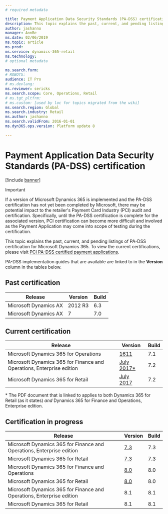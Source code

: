 ```yaml
---
# required metadata

title: Payment Application Data Security Standards (PA-DSS) certification
description: This topic explains the past, current, and pending listings of PA-DSS certification.
author: jashanno
manager: AnnBe
ms.date: 02/06/2019
ms.topic: article
ms.prod: 
ms.service: dynamics-365-retail
ms.technology: 
# optional metadata

ms.search.form: 
# ROBOTS: 
audience: IT Pro
# ms.devlang: 
ms.reviewer: sericks
ms.search.scope: Core, Operations, Retail
# ms.tgt_pltfrm: 
# ms.custom: [used by loc for topics migrated from the wiki]
ms.search.region: Global
ms.search.industry: Retail
ms.author: jashanno
ms.search.validFrom: 2016-01-01
ms.dyn365.ops.version: Platform update 8

---
```


# Payment Application Data Security Standards (PA-DSS) certification

[!include [banner](../includes/banner.md)]

> [!IMPORTANT]
> If a version of Microsoft Dynamics 365 is implemented and the PA-DSS certification has not yet been completed by Microsoft, there may be potential impact to the retailer's Payment Card Industry (PCI) audit and certification. Specifically, until the PA-DSS certification is complete for the associated version, PCI certification can become more difficult and involved as the Payment Application may come into scope of testing during the certification.

This topic explains the past, current, and pending listings of PA-DSS certification for Microsoft Dynamics 365. To view the current certifications, please visit [PCI PA-DSS certified payment applications](https://www.pcisecuritystandards.org/assessors_and_solutions/payment_applications).

PA-DSS implementation guides that are available are linked to in the **Version** column in the tables below.

## Past certification

| Release | Version  | Build  |
| ----------------------|-------- | ----------- |
| Microsoft Dynamics AX | 2012 R3  | 6.3 |
| Microsoft Dynamics AX | 7        | 7.0  |

## Current certification

| Release  | Version | Build  |
| ----------------------------|---------------------- | ----------- |
| Microsoft Dynamics 365 for Operations | [1611](https://mbs.microsoft.com/customersource/northamerica/365Enterprise/learning/documentation/installation-setup-guides/PADSSImplementationguide365Operations) | 7.1  |
| Microsoft Dynamics 365 for Finance and Operations, Enterprise edition | [July 2017*](https://mbs.microsoft.com/customersource/Global/365Enterprise/learning/documentation/installation-setup-guides/msd365retailpadssguide)  | 7.2 |
| Microsoft Dynamics 365 for Retail | [July 2017](https://mbs.microsoft.com/customersource/Global/365Enterprise/learning/documentation/installation-setup-guides/msd365retailpadssguide) | 7.2  |

\*  The PDF document that is linked to applies to both Dynamics 365 for Retail (as it states) *and* Dynamics 365 for Finance and Operations, Enterprise edition.

## Certification in progress

| Release  | Version | Build |
| ---------------------------|----------------------- | ----------- |
| Microsoft Dynamics 365 for Finance and Operations, Enterprise edition | [7.3](https://mbs.microsoft.com/customersource/Global/365Enterprise/learning/documentation/installation-setup-guides/msd365retailpadssguide73) | 7.3 |
| Microsoft Dynamics 365 for Retail | [7.3](https://mbs.microsoft.com/customersource/Global/365Enterprise/learning/documentation/installation-setup-guides/msd365retailpadssguide73) | 7.3 |
| Microsoft Dynamics 365 for Finance and Operations | [8.0](https://mbs.microsoft.com/customersource/northamerica/AX/learning/documentation/installation-setup-guides/msd365PADSSImplGuide8) | 8.0 |
| Microsoft Dynamics 365 for Retail | [8.0](https://mbs.microsoft.com/customersource/northamerica/AX/learning/documentation/installation-setup-guides/msd365PADSSImplGuide8)  | 8.0 |
| Microsoft Dynamics 365 for Finance and Operations, Enterprise edition | 8.1 | 8.1 |
| Microsoft Dynamics 365 for Retail | 8.1  | 8.1 |

